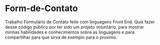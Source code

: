 # Form-de-Contato
 Trabalho Formulário de Contato feito com linguagens Front End. Quis fazer desse código público por ter sido um projeto voluntário, para mostrar minhas habilidades e conhecimentos sobre as linguagens e para compartilhar para que sirva de exemplo para o proximo. 
